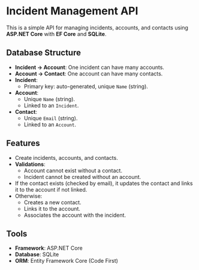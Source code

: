# Incident Management API

This is a simple API for managing incidents, accounts, and contacts using **ASP.NET Core** with **EF Core** and **SQLite**.

## Database Structure

- **Incident → Account**: One incident can have many accounts.
- **Account → Contact**: One account can have many contacts.
- **Incident**:
  - Primary key: auto-generated, unique `Name` (string).
- **Account**:
  - Unique `Name` (string).
  - Linked to an `Incident`.
- **Contact**:
  - Unique `Email` (string).
  - Linked to an `Account`.

## Features

- Create incidents, accounts, and contacts.
- **Validations**:
  - Account cannot exist without a contact.
  - Incident cannot be created without an account.
- If the contact exists (checked by email), it updates the contact and links it to the account if not linked.
- Otherwise:
  - Creates a new contact.
  - Links it to the account.
  - Associates the account with the incident.

## Tools

- **Framework**: ASP.NET Core
- **Database**: SQLite
- **ORM**: Entity Framework Core (Code First)
